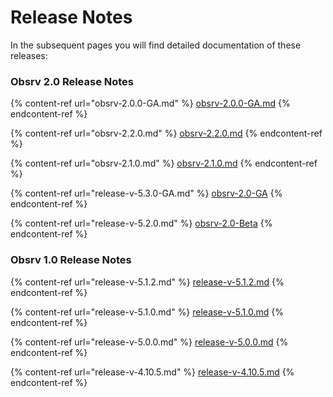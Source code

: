 # Release Notes

In the subsequent pages you will find detailed documentation of these releases:

### Obsrv 2.0 Release Notes

{% content-ref url="obsrv-2.0.0-GA.md" %}
[obsrv-2.0.0-GA.md](obsrv-2.0.0-GA.md)
{% endcontent-ref %}

{% content-ref url="obsrv-2.2.0.md" %}
[obsrv-2.2.0.md](obsrv-2.2.0.md)
{% endcontent-ref %}

{% content-ref url="obsrv-2.1.0.md" %}
[obsrv-2.1.0.md](obsrv-2.1.0.md)
{% endcontent-ref %}

{% content-ref url="release-v-5.3.0-GA.md" %}
[obsrv-2.0-GA](release-v-5.3.0-GA.md)
{% endcontent-ref %}

{% content-ref url="release-v-5.2.0.md" %}
[obsrv-2.0-Beta](release-v-5.2.0.md)
{% endcontent-ref %}

### Obsrv 1.0 Release Notes

{% content-ref url="release-v-5.1.2.md" %}
[release-v-5.1.2.md](release-v-5.1.2.md)
{% endcontent-ref %}

{% content-ref url="release-v-5.1.0.md" %}
[release-v-5.1.0.md](release-v-5.1.0.md)
{% endcontent-ref %}

{% content-ref url="release-v-5.0.0.md" %}
[release-v-5.0.0.md](release-v-5.0.0.md)
{% endcontent-ref %}

{% content-ref url="release-v-4.10.5.md" %}
[release-v-4.10.5.md](release-v-4.10.5.md)
{% endcontent-ref %}

